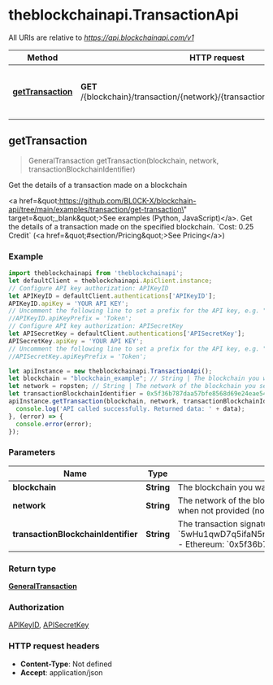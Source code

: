 # theblockchainapi.TransactionApi

All URIs are relative to *https://api.blockchainapi.com/v1*

Method | HTTP request | Description
------------- | ------------- | -------------
[**getTransaction**](TransactionApi.md#getTransaction) | **GET** /{blockchain}/transaction/{network}/{transaction_blockchain_identifier} | Get the details of a transaction made on a blockchain



## getTransaction

> GeneralTransaction getTransaction(blockchain, network, transactionBlockchainIdentifier)

Get the details of a transaction made on a blockchain

&lt;a href&#x3D;\&quot;https://github.com/BL0CK-X/blockchain-api/tree/main/examples/transaction/get-transaction\&quot; target&#x3D;\&quot;_blank\&quot;&gt;See examples (Python, JavaScript)&lt;/a&gt;.      Get the details of a transaction made on the specified blockchain.  &#x60;Cost: 0.25 Credit&#x60; (&lt;a href&#x3D;\&quot;#section/Pricing\&quot;&gt;See Pricing&lt;/a&gt;)

### Example

```javascript
import theblockchainapi from 'theblockchainapi';
let defaultClient = theblockchainapi.ApiClient.instance;
// Configure API key authorization: APIKeyID
let APIKeyID = defaultClient.authentications['APIKeyID'];
APIKeyID.apiKey = 'YOUR API KEY';
// Uncomment the following line to set a prefix for the API key, e.g. "Token" (defaults to null)
//APIKeyID.apiKeyPrefix = 'Token';
// Configure API key authorization: APISecretKey
let APISecretKey = defaultClient.authentications['APISecretKey'];
APISecretKey.apiKey = 'YOUR API KEY';
// Uncomment the following line to set a prefix for the API key, e.g. "Token" (defaults to null)
//APISecretKey.apiKeyPrefix = 'Token';

let apiInstance = new theblockchainapi.TransactionApi();
let blockchain = "blockchain_example"; // String | The blockchain you want to use 
let network = ropsten; // String | The network of the blockchain you selected  - Solana: `devnet`, `mainnet-beta` - Ethereum: `ropsten`, `mainnet`  Defaults when not provided (not applicable to path parameters): - Solana: `devnet` - Ethereum: `ropsten`
let transactionBlockchainIdentifier = 0x5f36b787daa57bfe8568d69e24eae54ccb00720c6edfc826bd4a7b19c525eef4; // String | The transaction signature of the transaction.  Examples: - Solana: `5wHu1qwD7q5ifaN5nwdcDqNFo53GJqa7nLp2BeeEpcHCusb4GzARz4GjgzsEHMkBMgCJMGa6GSQ1VG96Exv8kt2W` - Ethereum: `0x5f36b787daa57bfe8568d69e24eae54ccb00720c6edfc826bd4a7b19c525eef4`
apiInstance.getTransaction(blockchain, network, transactionBlockchainIdentifier).then((data) => {
  console.log('API called successfully. Returned data: ' + data);
}, (error) => {
  console.error(error);
});

```

### Parameters


Name | Type | Description  | Notes
------------- | ------------- | ------------- | -------------
 **blockchain** | **String**| The blockchain you want to use  | 
 **network** | **String**| The network of the blockchain you selected  - Solana: &#x60;devnet&#x60;, &#x60;mainnet-beta&#x60; - Ethereum: &#x60;ropsten&#x60;, &#x60;mainnet&#x60;  Defaults when not provided (not applicable to path parameters): - Solana: &#x60;devnet&#x60; - Ethereum: &#x60;ropsten&#x60; | 
 **transactionBlockchainIdentifier** | **String**| The transaction signature of the transaction.  Examples: - Solana: &#x60;5wHu1qwD7q5ifaN5nwdcDqNFo53GJqa7nLp2BeeEpcHCusb4GzARz4GjgzsEHMkBMgCJMGa6GSQ1VG96Exv8kt2W&#x60; - Ethereum: &#x60;0x5f36b787daa57bfe8568d69e24eae54ccb00720c6edfc826bd4a7b19c525eef4&#x60; | 

### Return type

[**GeneralTransaction**](GeneralTransaction.md)

### Authorization

[APIKeyID](../README.md#APIKeyID), [APISecretKey](../README.md#APISecretKey)

### HTTP request headers

- **Content-Type**: Not defined
- **Accept**: application/json

